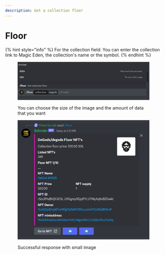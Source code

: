 ```yaml
---
description: Get a collection floor
---
```


# Floor

{% hint style="info" %}
For the collection field: You can enter the collection link to Magic Eden, the collection's name or the symbol.
{% endhint %}

<figure><img src="../.gitbook/assets/image (38).png" alt=""><figcaption><p>You can choose the size of the image and the amount of data that you want</p></figcaption></figure>

<figure><img src="../.gitbook/assets/image (19) (2).png" alt=""><figcaption><p>Successful response with small image</p></figcaption></figure>
